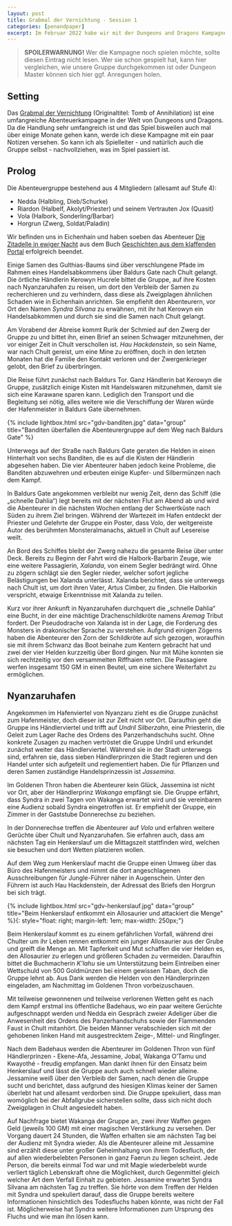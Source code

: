 ```yaml
---
layout: post
title: Grabmal der Vernichtung - Session 1
categories: [penandpaper]
excerpt: Im Februar 2022 habe wir mit der Dungeons and Dragons Kampagne Grabmal der Vernichtung angefangen. Dies ist der Spielbericht der ersten Session.
---
```




> **SPOILERWARNUNG!** Wer die Kampagne noch spielen möchte, sollte diesen Eintrag nicht lesen. Wer sie schon gespielt hat, kann hier vergleichen, wie unsere Gruppe durchgekommen ist oder Dungeon Master können sich hier ggf. Anregungen holen.

## Setting

Das [Grabmal der Vernichtung](https://www.dnddeutsch.de/grabmal-der-vernichtung/) (Originaltitel: Tomb of Annihilation) ist eine umfangreiche Abenteuerkampagne in der Welt von Dungeons und Dragons. Da die Handlung sehr umfangreich ist und das Spiel bisweilen auch mal über einige Monate gehen kann, werde ich diese Kampagne mit ein paar Notizen versehen. So kann ich als Spielleiter - und natürlich auch die Gruppe selbst - nachvollziehen, was im Spiel passiert ist.

## Prolog

Die Abenteuergruppe bestehend aus 4 Mitgliedern (allesamt auf Stufe 4):

- Nedda (Halbling, Dieb/Schurke)
- Riardon (Halbelf, Akolyt/Priester) und seinem Vertrauten Jox (Quasit)
- Vola (Halbork, Sonderling/Barbar)
- Horgrun (Zwerg, Soldat/Paladin)

Wir befinden uns in Eichenhain und haben soeben das Abenteuer [Die Zitadelle in ewiger Nacht](https://www.dnddeutsch.de/die-zitadelle-in-ewiger-nacht/) aus dem Buch [Geschichten aus dem klaffenden Portal](https://www.dnddeutsch.de/geschichten-aus-dem-klaffenden-portal/) erfolgreich beendet.

Einige Samen des Gulthias-Baums sind über verschlungene Pfade im Rahmen eines Handelsabkommens über Baldurs Gate nach Chult gelangt. Die örtliche Händlerin Kerowyn Hucrele bittet die Gruppe, auf ihre Kosten nach Nyanzaruhafen zu reisen, um dort den Verbleib der Samen zu recherchieren und zu verhindern, dass diese als Zweigplagen ähnlichen Schaden wie in Eichenhain anrichten. Sie empfiehlt den Abenteurern, vor Ort den Namen _Syndra Silvana_ zu erwähnen, mit ihr hat Kerowyn ein Handelsabkommen und durch sie sind die Samen nach Chult gelangt.

Am Vorabend der Abreise kommt Rurik der Schmied auf den Zwerg der Gruppe zu und bittet ihn, einen Brief an seinen Schwager mitzunehmen, der vor einiger Zeit in Chult verschollen ist. _Hau Hackdenstein_, so sein Name, war nach Chult gereist, um eine Mine zu eröffnen, doch in den letzten Monaten hat die Familie den Kontakt verloren und der Zwergenkrieger gelobt, den Brief zu überbringen.

Die Reise führt zunächst nach Baldurs Tor. Ganz Händlerin bat Kerowyn die Gruppe, zusätzlich einige Kisten mit Handelswaren mitzunehmen, damit sie sich eine Karawane sparen kann. Lediglich den Transport und die Begleitung sei nötig, alles weitere wie die Verschiffung der Waren würde der Hafenmeister in Baldurs Gate übernehmen.

{% include lightbox.html src="gdv-banditen.jpg" data="group" title="Banditen überfallen die Abenteurergruppe auf dem Weg nach Baldurs Gate" %}

Unterwegs auf der Straße nach Baldurs Gate geraten die Helden in einen Hinterhalt von sechs Banditen, die es auf die Kisten der Händlerin abgesehen haben. Die vier Abenteurer haben jedoch keine Probleme, die Banditen abzuwehren und erbeuten einige Kupfer- und Silbermünzen nach dem Kampf.

In Baldurs Gate angekommen verbleibt nur wenig Zeit, denn das Schiff (die „schnelle Dahlia“) legt bereits mit der nächsten Flut am Abend ab und wird die Abenteurer in die nächsten Wochen entlang der Schwertküste nach Süden zu ihrem Ziel bringen. Während der Wartezeit im Hafen entdeckt der Priester und Gelehrte der Gruppe ein Poster, dass Volo, der weitgereiste Autor des berühmten Monsteralmanachs, aktuell in Chult auf Lesereise weilt.

An Bord des Schiffes bleibt der Zwerg nahezu die gesamte Reise über unter Deck. Bereits zu Beginn der Fahrt wird die Halbork-Barbarin Zeuge, wie eine weitere Passagierin, _Xalanda_, von einem Segler bedrängt wird. Ohne zu zögern schlägt sie den Segler nieder, welcher sofort jegliche Belästigungen bei Xalanda unterlässt. Xalanda berichtet, dass sie unterwegs nach Chult ist, um dort ihren Vater, Artus Cimber, zu finden. Die Halborkin verspricht, etwaige Erkenntnisse mit Xalanda zu teilen.

Kurz vor ihrer Ankunft in Nyanzaruhafen durchquert die „schnelle Dahlia“ eine Bucht, in der eine mächtige Drachenschildkröte namens _Aremag_ Tribut fordert. Der Pseudodrache von Xalanda ist in der Lage, die Forderung des Monsters in drakonischer Sprache zu verstehen. Aufgrund einigen Zögerns haben die Abenteurer den Zorn der Schildkröte auf sich gezogen, woraufhin sie mit ihrem Schwanz das Boot beinahe zum Kentern gebracht hat und zwei der vier Helden kurzzeitig über Bord gingen. Nur mit Mühe konnten sie sich rechtzeitig vor den versammelten Riffhaien retten. Die Passagiere werfen insgesamt 150 GM in einen Beutel, um eine sichere Weiterfahrt zu ermöglichen.

## Nyanzaruhafen

Angekommen im Hafenviertel von Nyanzaru zieht es die Gruppe zunächst zum Hafenmeister, doch dieser ist zur Zeit nicht vor Ort. Daraufhin geht die Gruppe ins Händlerviertel und trifft auf _Undril Silberzahn_, eine Priesterin, die Geleit zum Lager Rache des Ordens des Panzerhandschuhs sucht. Ohne konkrete Zusagen zu machen vertröstet die Gruppe Undril und erkundet zunächst weiter das Händlerviertel. Während sie in der Stadt unterwegs sind, erfahren sie, dass sieben Händlerprinzen die Stadt regieren und den Handel unter sich aufgeteilt und reglementiert haben. Die für Pflanzen und deren Samen zuständige Handelsprinzessin ist _Jassemina_.

Im Goldenen Thron haben die Abenteurer kein Glück, Jassemina ist nicht vor Ort, aber der Händlerprinz _Wakanga_ empfängt sie. Die Gruppe erfährt, dass Syndra in zwei Tagen von Wakanga erwartet wird und sie vereinbaren eine Audienz sobald Syndra eingetroffen ist. Er empfiehlt der Gruppe, ein Zimmer in der Gaststube Donnerechse zu beziehen.

In der Donnerechse treffen die Abenteurer auf _Volo_ und erfahren weitere Gerüchte über Chult und Nyanzaruhafen. Sie erfahren auch, dass am nächsten Tag ein Henkerslauf um die Mittagszeit stattfinden wird, welchen sie besuchen und dort Wetten platzieren wollen.

Auf dem Weg zum Henkerslauf macht die Gruppe einen Umweg über das Büro des Hafenmeisters und nimmt die dort angeschlagenen Ausschreibungen für Jungle-Führer näher in Augenschein. Unter den Führern ist auch Hau Hackdenstein, der Adressat des Briefs den Horgrun bei sich trägt.

{% include lightbox.html src="gdv-henkerslauf.jpg" data="group" title="Beim Henkerslauf entkommt ein Allosaurier und attackiert die Menge" %}{: style="float: right; margin-left: 1em; max-width: 250px;"}

Beim Henkerslauf kommt es zu einem gefährlichen Vorfall, während drei Chulter um ihr Leben rennen entkommt ein junger Allosaurier aus der Grube und greift die Menge an. Mit Tapferkeit und Mut schaffen die vier Helden es, den Allosaurier zu erlegen und größeren Schaden zu vermeiden. Daraufhin bittet die Buchmacherin _K’lahu_ sie um Unterstützung beim Eintreiben einer Wettschuld von 500 Goldmünzen bei einem gewissen Taban, doch die Gruppe lehnt ab. Aus Dank werden die Helden von den Händlerprinzen eingeladen, am Nachmittag im Goldenen Thron vorbeizuschauen.

Mit teilweise gewonnenen und teilweise verlorenen Wetten geht es nach dem Kampf erstmal ins öffentliche Badehaus, wo ein paar weitere Gerüchte aufgeschnappt werden und Nedda ein Gespräch zweier Adeliger über die Anwesenheit des Ordens des Panzerhandschuhs sowie der Flammenden Faust in Chult mitanhört. Die beiden Männer verabschieden sich mit der gehobenen linken Hand mit ausgestrecktem Zeige-, Mittel- und Ringfinger.

Nach dem Badehaus werden die Abenteurer im Goldenen Thron von fünf Händlerprinzen - Ekene-Afa, Jessamine, Jobal, Wakanga O’Tamu und Kwayothé  - freudig empfangen. Man dankt ihnen für den Einsatz beim Henkerslauf und lässt die Gruppe auch auch schnell wieder alleine. Jessamine weiß über den Verbleib der Samen, nach denen die Gruppe sucht und berichtet, dass aufgrund des hiesigen Klimas keiner der Samen überlebt hat und allesamt verdorben sind. Die Gruppe spekuliert, dass man womöglich bei der Abfallgrube sicherstellen sollte, dass sich nicht doch Zweigplagen in Chult angesiedelt haben.

Auf Nachfrage bietet Wakanga der Gruppe an, zwei ihrer Waffen gegen Geld (jeweils 100 GM) mit einer magischen Verstärkung zu versehen. Der Vorgang dauert 24 Stunden, die Waffen erhalten sie am nächsten Tag bei der Audienz mit Syndra wieder. Als die Abenteurer alleine mit Jessamine sind erzählt diese unter großer Geheimhaltung von ihrem Todesfluch, der auf allen wiederbelebten Personen in ganz Faerun zu liegen scheint. Jede Person, die bereits einmal Tod war und mit Magie wiederbelebt wurde verliert täglich Lebenskraft ohne die Möglichkeit, durch Gegenmittel gleich welcher Art dem Verfall Einhalt zu gebieten. Jessamine erwartet Syndra Silvana am nächsten Tag zu treffen. Sie hörte von dem Treffen der Helden mit Syndra und spekuliert darauf, dass die Gruppe bereits weitere Informationen hinsichtlich des Todesfluchs haben könnte, was nicht der Fall ist. Möglicherweise hat Syndra weitere Informationen zum Ursprung des Fluchs und wie man ihn lösen kann.
